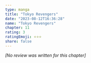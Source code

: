 ```yaml
---
type: manga
title: "Tokyo Revengers"
date: "2023-08-12T16:36:28"
name: "Tokyo Revengers"
chapter: 11
rating: 3
ratingEmoji: ⭐️⭐️⭐️
share: false
---
```


_[No review was written for this chapter]_
